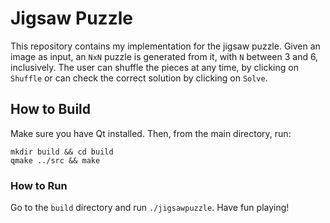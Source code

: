 # Jigsaw Puzzle #

This repository contains my implementation for the jigsaw puzzle. Given an image as input, an `NxN` puzzle is generated from it, with `N` between 3 and 6, inclusively.
The user can shuffle the pieces at any time, by clicking on `Shuffle` or can check the correct solution by clicking on `Solve`.

## How to Build ##

Make sure you have Qt installed. Then, from the main directory, run:
```
mkdir build && cd build
qmake ../src && make
```

### How to Run ###

Go to the `build` directory and run `./jigsawpuzzle`. Have fun playing!
